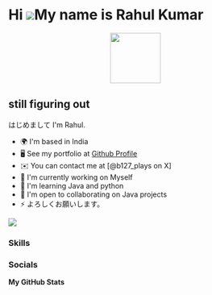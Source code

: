 
Hi ![](https://user-images.githubusercontent.com/18350557/176309783-0785949b-9127-417c-8b55-ab5a4333674e.gif)My name is Rahul Kumar
=======================================================================================================================================

<div id="header" align="center">
  <img src="https://media.giphy.com/media/M9gbBd9nbDrOTu1Mqx/giphy.gif" width="100"/>
</div>

still figuring out 
------------------------
はじめまして
I'm Rahul.
* 🌍  I'm based in India 
* 🖥️  See my portfolio at [Github Profile](http://github.com/rahulbbk)
* ✉️  You can contact me at [@b127_plays on X]
* 🚀  I'm currently working on Myself 
* 🧠  I'm learning Java and python 
* 🤝  I'm open to collaborating on Java projects
* ⚡  よろしくお願いします。

<a href="https://www.twitter.com/b127_plays" target="_blank" rel="noreferrer"><img
src="https://img.shields.io/twitter/follow/b127_plays?logo=twitter&style=for-the-badge&color=0891b2&labelColor=0f172a"/></a>

### Skills


### Socials

<b>My GitHub Stats</b>